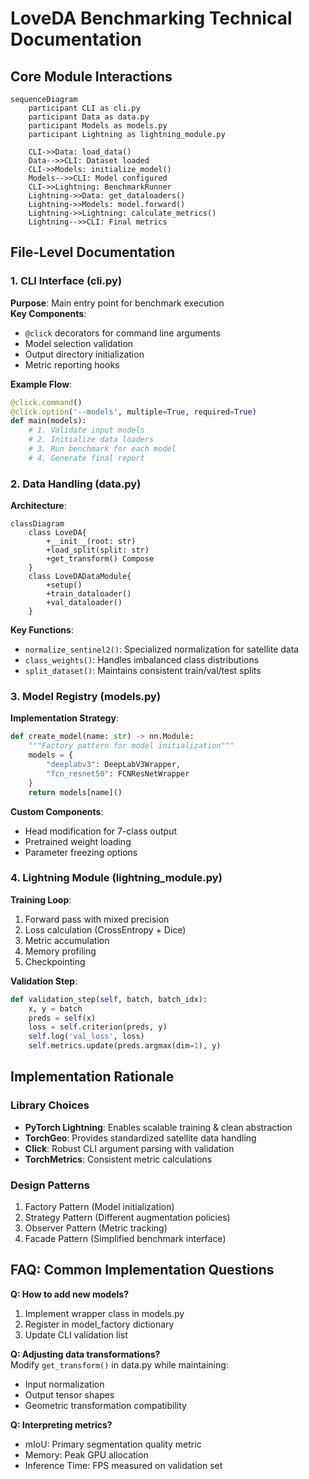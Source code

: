 # LoveDA Benchmarking Technical Documentation

## Core Module Interactions
```mermaid
sequenceDiagram
    participant CLI as cli.py
    participant Data as data.py
    participant Models as models.py
    participant Lightning as lightning_module.py
    
    CLI->>Data: load_data()
    Data-->>CLI: Dataset loaded
    CLI->>Models: initialize_model()
    Models-->>CLI: Model configured
    CLI->>Lightning: BenchmarkRunner
    Lightning->>Data: get_dataloaders()
    Lightning->>Models: model.forward()
    Lightning->>Lightning: calculate_metrics()
    Lightning-->>CLI: Final metrics
```

## File-Level Documentation

### 1. CLI Interface (cli.py)
**Purpose**: Main entry point for benchmark execution  
**Key Components**:
- `@click` decorators for command line arguments
- Model selection validation
- Output directory initialization
- Metric reporting hooks

**Example Flow**:
```python
@click.command()
@click.option('--models', multiple=True, required=True)
def main(models):
    # 1. Validate input models
    # 2. Initialize data loaders
    # 3. Run benchmark for each model
    # 4. Generate final report
```

### 2. Data Handling (data.py)
**Architecture**:
```mermaid
classDiagram
    class LoveDA{
        +__init__(root: str)
        +load_split(split: str)
        +get_transform() Compose
    }
    class LoveDADataModule{
        +setup()
        +train_dataloader()
        +val_dataloader()
    }
```

**Key Functions**:
- `normalize_sentinel2()`: Specialized normalization for satellite data
- `class_weights()`: Handles imbalanced class distributions
- `split_dataset()`: Maintains consistent train/val/test splits

### 3. Model Registry (models.py)
**Implementation Strategy**:
```python
def create_model(name: str) -> nn.Module:
    """Factory pattern for model initialization"""
    models = {
        "deeplabv3": DeepLabV3Wrapper,
        "fcn_resnet50": FCNResNetWrapper
    }
    return models[name]()
```

**Custom Components**:
- Head modification for 7-class output
- Pretrained weight loading
- Parameter freezing options

### 4. Lightning Module (lightning_module.py)
**Training Loop**:
1. Forward pass with mixed precision
2. Loss calculation (CrossEntropy + Dice)
3. Metric accumulation
4. Memory profiling
5. Checkpointing

**Validation Step**:
```python
def validation_step(self, batch, batch_idx):
    x, y = batch
    preds = self(x)
    loss = self.criterion(preds, y)
    self.log('val_loss', loss)
    self.metrics.update(preds.argmax(dim=1), y)
```

## Implementation Rationale

### Library Choices
- **PyTorch Lightning**: Enables scalable training & clean abstraction
- **TorchGeo**: Provides standardized satellite data handling
- **Click**: Robust CLI argument parsing with validation
- **TorchMetrics**: Consistent metric calculations

### Design Patterns
1. Factory Pattern (Model initialization)
2. Strategy Pattern (Different augmentation policies)
3. Observer Pattern (Metric tracking)
4. Facade Pattern (Simplified benchmark interface)

## FAQ: Common Implementation Questions

**Q: How to add new models?**  
1. Implement wrapper class in models.py
2. Register in model_factory dictionary
3. Update CLI validation list

**Q: Adjusting data transformations?**  
Modify `get_transform()` in data.py while maintaining:
- Input normalization
- Output tensor shapes
- Geometric transformation compatibility

**Q: Interpreting metrics?**  
- mIoU: Primary segmentation quality metric
- Memory: Peak GPU allocation
- Inference Time: FPS measured on validation set
